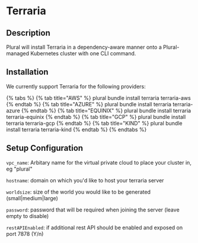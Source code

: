 
# Terraria

## Description
Plural will install Terraria in a dependency-aware manner onto a Plural-managed Kubernetes cluster with one CLI command.

## Installation
We currently support Terraria for the following providers:

{% tabs %}
{% tab title="AWS" %} plural bundle install terraria terraria-aws {% endtab %} {% tab title="AZURE" %} plural bundle install terraria terraria-azure {% endtab %} {% tab title="EQUINIX" %} plural bundle install terraria terraria-equinix {% endtab %} {% tab title="GCP" %} plural bundle install terraria terraria-gcp {% endtab %} {% tab title="KIND" %} plural bundle install terraria terraria-kind {% endtab %}
{% endtabs %}

## Setup Configuration
`vpc_name`: Arbitary name for the virtual private cloud to place your cluster in, eg "plural"

`hostname`: domain on which you'd like to host your terraria server

`worldsize`: size of the world you would like to be generated (small|medium|large)

`password`: password that will be required when joining the server (leave empty to disable)

`restAPIEnabled`: if additional rest API should be enabled and exposed on port 7878 (Y/n)
    

